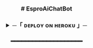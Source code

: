 <h3 align="center">
  # EsproAiChatBot
</h3>

<h3 align="center">
<details>
<summary><b>─「 ᴅᴇᴩʟᴏʏ ᴏɴ ʜᴇʀᴏᴋᴜ 」─</b></summary>


<p align="center"><a href="https://dashboard.heroku.com/new?template=https://github.com/NIKKI-YT/Chatting"> <img src="https://img.shields.io/badge/DepRitik%20On%20Heroku-blue?style=for-the-badge&logo=heroku" width="220" height="38.45"/></a></p>
</details>
</h3>
<h3 align="center">
━━━━━━━━━━━━━━━━━━━━
</h3>

